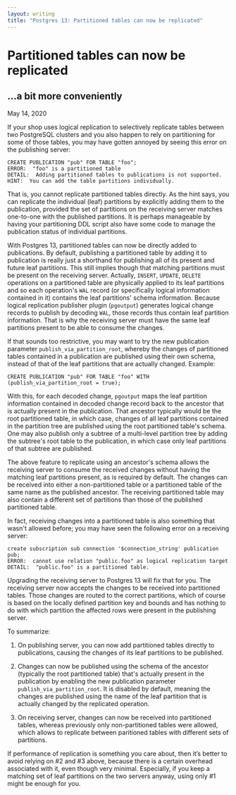 ```yaml
---
layout: writing
title: "Postgres 13: Partitioned tables can now be replicated"
---
```

# Partitioned tables can now be replicated
## ...a bit more conveniently

May 14, 2020

If your shop uses logical replication to selectively replicate tables between two
PostgreSQL clusters and you also happen to rely on partitioning for some of those
tables, you may have gotten annoyed by seeing this error on the publishing server:

```
CREATE PUBLICATION "pub" FOR TABLE "foo";
ERROR:  "foo" is a partitioned table
DETAIL:  Adding partitioned tables to publications is not supported.
HINT:  You can add the table partitions individually.
```

That is, you cannot replicate partitioned tables directly.  As the hint says, you
can replicate the individual (leaf) partitions by explicitly adding them to the
publication, provided the set of partitions on the receiving server matches one-to-one
with the published partitions.  It is perhaps manageable by having your partitioning DDL
script also have some code to manage the publication status of individual
partitions.

With Postgres 13, partitioned tables can now be directly added to publications.
By default, publishing a partitioned table by adding it to publication is really
just a shorthand for publishing all of its present and future leaf partitions.
This still implies though that matching partitions must be present on the receiving
server. Actually, `INSERT`, `UPDATE`, `DELETE` operations on a partitioned table are
physically applied to its leaf partitions and so each operation's `WAL` record
(or specifically logical information contained in it) contains the leaf partitions'
schema information.  Because logical replication publisher plugin (`pgoutput`)
generates logical change records to publish by decoding `WAL`, those records thus
contain leaf partition information. That is why the receiving server must have the
same leaf partitions present to be able to consume the changes.

If that sounds too restrictive, you may want to try the new publication parameter
`publish_via_partition_root`, whereby the changes of partitioned tables contained
in a publication are published using their own schema, instead of that of the leaf
partitions that are actually changed.  Example:

```
CREATE PUBLICATION "pub" FOR TABLE "foo" WITH (publish_via_partition_root = true);
```

With this, for each decoded change, `pgoutput` maps the leaf partition information
contained in decoded change record back to the ancestor that is actually present in
the publication.  That ancestor typically would be the root partitioned table,
in which case, changes of all leaf partitions contained in the partition tree are
published using the root partitioned table's schema.  One may also publish only a
subtree of a multi-level partition tree by adding the subtree's root table to the
publication, in which case only leaf partitions of that subtree are published.

The above feature to replicate using an ancestor's schema allows the receiving server
to consume the received changes without having the matching leaf partitions present,
as is required by default.  The changes can be received into either a non-partitioned
table or a partitioned table of the same name as the published ancestor.  The
receiving partitioned table may also contain a different set of partitions than those
of the published partitioned table.

In fact, receiving changes into a partitioned table is also something that wasn't
allowed before; you may have seen the following error on a receiving server:

```
create subscription sub connection '$connection_string' publication pub;
ERROR:  cannot use relation "public.foo" as logical replication target
DETAIL:  "public.foo" is a partitioned table.
```

Upgrading the receiving server to Postgres 13 will fix that for you.  The
receiving server now accepts the changes to be received into partitioned tables.
Those changes are routed to the correct partitions, which of course is
based on the locally defined partition key and bounds and has nothing to do
with which partition the affected rows were present in the publishing server.

To summarize:

1. On publishing server, you can now add partitioned tables directly to
publications, causing the changes of its leaf partitions to be published.

2. Changes can now be published using the schema of the ancestor (typically the
root partitioned table) that's actually present in the publication by
enabling the new publication parameter `publish_via_partition_root`.  It
is disabled by default, meaning the changes are published using the name
of the leaf partition that is actually changed by the replicated operation.

3. On receiving server, changes can now be received into partitioned tables,
whereas previously only non-partitioned tables were allowed, which allows
to replicate between paritioned tables with different sets of partitions.

If performance of replication is something you care about, then it’s better to
avoid relying on #2 and #3 above, because there is a certain overhead associated
with it, even though very minimal. Especially, if you keep a matching set of
leaf partitions on the two servers anyway, using only #1 might be enough for you.
